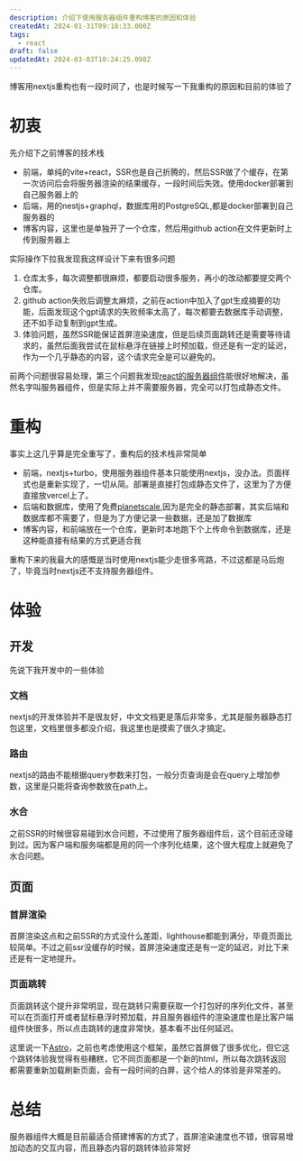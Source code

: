 ```yaml
---
description: 介绍下使用服务器组件重构博客的原因和体验
createdAt: 2024-01-31T09:18:33.000Z
tags:
  - react
draft: false
updatedAt: 2024-03-03T10:24:25.098Z
---
```


博客用nextjs重构也有一段时间了，也是时候写一下我重构的原因和目前的体验了

# 初衷

先介绍下之前博客的技术栈

- 前端，单纯的vite+react，SSR也是自己折腾的，然后SSR做了个缓存，在第一次访问后会将服务器渲染的结果缓存，一段时间后失效。使用docker部署到自己服务器上的
- 后端，用的nestjs+graphql，数据库用的PostgreSQL,都是docker部署到自己服务器的
- 博客内容，这里也是单独开了一个仓库，然后用github action在文件更新时上传到服务器上

实际操作下拉我发现我这样设计下来有很多问题

1. 仓库太多，每次调整都很麻烦，都要启动很多服务，再小的改动都要提交两个仓库。
2. github action失败后调整太麻烦，之前在action中加入了gpt生成摘要的功能，后面发现这个gpt请求的失败频率太高了，每次都要去数据库手动调整，还不如手动复制到gpt生成。
3. 体验问题，虽然SSR能保证首屏渲染速度，但是后续页面跳转还是需要等待请求的，虽然后面我尝试在鼠标悬浮在链接上时预加载，但还是有一定的延迟，作为一个几乎静态的内容，这个请求完全是可以避免的。

前两个问题很容易处理，第三个问题我发现[react的服务器组件](https://react.dev/reference/react/use-server)能很好地解决，虽然名字叫服务器组件，但是实际上并不需要服务器，完全可以打包成静态文件。

# 重构

事实上这几乎算是完全重写了，重构后的技术栈非常简单

- 前端，nextjs+turbo，使用服务器组件基本只能使用nextjs，没办法。页面样式也是重新实现了，一切从简。部署是直接打包成静态文件了，这里为了方便直接放vercel上了。
- 后端和数据库，使用了免费[planetscale](https://planetscale.com/),因为是完全的静态部署，其实后端和数据库都不需要了，但是为了方便记录一些数据，还是加了数据库
- 博客内容，和前端放在一个仓库，更新时本地跑下个上传命令到数据库，还是这种能直接有结果的方式更适合我

重构下来的我最大的感慨是当时使用nextjs能少走很多弯路，不过这都是马后炮了，毕竟当时nextjs还不支持服务器组件。

# 体验

## 开发

先说下我开发中的一些体验

### 文档

nextjs的开发体验并不是很友好，中文文档更是落后非常多，尤其是服务器静态打包这里，文档里很多都没介绍，我这里也是摸索了很久才搞定。

### 路由

nextjs的路由不能根据query参数来打包，一般分页查询是会在query上增加参数，这里是只能将查询参数放在path上。

### 水合

之前SSR的时候很容易碰到水合问题，不过使用了服务器组件后，这个目前还没碰到过。因为客户端和服务端都是用的同一个序列化结果，这个很大程度上就避免了水合问题。

## 页面

### 首屏渲染

首屏渲染这点和之前SSR的方式没什么差距，lighthouse都能到满分，毕竟页面比较简单。不过之前ssr没缓存的时候，首屏渲染速度还是有一定的延迟，对比下来还是有一定地提升。

### 页面跳转

页面跳转这个提升非常明显，现在跳转只需要获取一个打包好的序列化文件，甚至可以在页面打开或者鼠标悬浮时预加载，并且服务器组件的渲染速度也是比客户端组件快很多，所以点击跳转的速度非常快，基本看不出任何延迟。

这里说一下[Astro](https://astro.build/)，之前也考虑使用这个框架，虽然它首屏做了很多优化，但它这个跳转体验我觉得有些糟糕，它不同页面都是一个新的html，所以每次跳转返回都需要重新加载刷新页面，会有一段时间的白屏，这个给人的体验是非常差的。

# 总结

服务器组件大概是目前最适合搭建博客的方式了，首屏渲染速度也不错，很容易增加动态的交互内容，而且静态内容的跳转体验非常好
